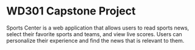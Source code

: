 # WD301 Capstone Project

Sports Center is a web application that allows users to read sports news, select their favorite sports and teams, and view live scores. Users can personalize their experience and find the news that is relevant to them.